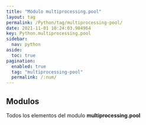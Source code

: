 ```yaml
---
title: "Módulo multiprocessing.pool"
layout: tag
permalink: /Python/tag/multiprocessing-pool/
date: 2021-11-01 10:24:03.984964
key: Python.multiprocessing.pool
sidebar: 
  nav: python
aside: 
  toc: true
pagination: 
  enabled: true
  tag: "multiprocessing-pool"
  permalink: /:num/
---
```


<h2>Modulos</h2>
Todos los elementos del modulo <strong>multiprocessing.pool</strong>
